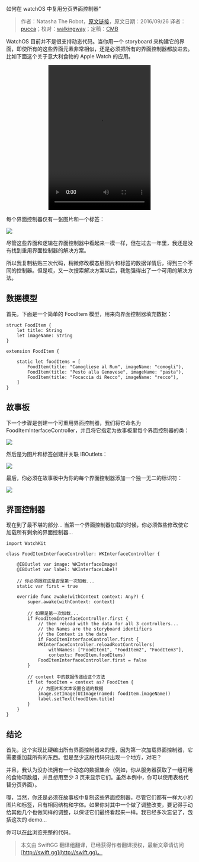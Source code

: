 如何在 watchOS 中复用分页界面控制器"

> 作者：Natasha The Robot，[原文链接](https://www.natashatherobot.com/how-to-reuse-paging-interfacecontrollers-in-watchos/)，原文日期：2016/09/26
> 译者：[pucca](undefined)；校对：[walkingway](http://chengway.in/)；定稿：[CMB](https://github.com/chenmingbiao)
  









WatchOS 目前并不是很支持动态代码。当你用一个 storyboard 来构建它的界面，即使所有的这些界面元素非常相似，还是必须把所有的界面控制器都放进去。比如下面这个关于意大利食物的 Apple Watch 的应用。



<center>
<video src="http://swiftgg-main.b0.upaiyun.com/video/how-to-reuse-paging-interfacecontrollers-in-watchos.mp4"  width="276" height="390" controls="controls">
Your browser does not support the video tag.
</video>
</center>

每个界面控制器仅有一张图片和一个标签：

![](http://swiftgg-main.b0.upaiyun.com/image/how-to-reuse-paging-interfacecontrollers-in-watchos-1.png)

尽管这些界面和逻辑在界面控制器中看起来一模一样，但在过去一年里，我还是没有找到重用界面控制器的解决方案。

所以我复制粘贴三次代码，稍微修改模态层图片和标签的数据详情后，得到三个不同的控制器。但是哎，又一次搜索解决方案以后，我勉强得出了一个可用的解决方法。

## 数据模型

首先，下面是一个简单的 FoodItem 模型，用来向界面控制器填充数据：

    
    struct FoodItem {
        let title: String
        let imageName: String
    }
     
    extension FoodItem {
        
        static let foodItems = [
            FoodItem(title: "Camogliese al Rum", imageName: "comogli"),
            FoodItem(title: "Pesto alla Genovese", imageName: "pasta"),
            FoodItem(title: "Focaccia di Recco", imageName: "recco"),
        ]
    }

## 故事板

下一个步骤是创建一个可重用界面控制器，我们将它命名为 FoodItemInterfaceController，并且将它指定为故事板里每个界面控制器的类：

![](http://swiftgg-main.b0.upaiyun.com/image/how-to-reuse-paging-interfacecontrollers-in-watchos-2.png)

然后是为图片和标签创建并关联 IBOutlets：

![](http://swiftgg-main.b0.upaiyun.com/image/how-to-reuse-paging-interfacecontrollers-in-watchos-3.png)

最后，你必须在故事板中为你的每个界面控制器添加一个独一无二的标识符：

![](http://swiftgg-main.b0.upaiyun.com/image/how-to-reuse-paging-interfacecontrollers-in-watchos-4.png)

## 界面控制器

现在到了最不堪的部分... 当第一个界面控制器加载的时候，你必须做些修改使它加载所有剩余的界面控制器...

    
    import WatchKit
     
    class FoodItemInterfaceController: WKInterfaceController {
     
        @IBOutlet var image: WKInterfaceImage!
        @IBOutlet var label: WKInterfaceLabel!
        
        // 你必须跟踪这是否是第一次加载...
        static var first = true
        
        override func awake(withContext context: Any?) {
            super.awake(withContext: context)
            
            // 如果是第一次加载... 
            if FoodItemInterfaceController.first {
                // then reload with the data for all 3 controllers... 
                // the Names are the storyboard identifiers 
                // the Context is the data
                if FoodItemInterfaceController.first {
                WKInterfaceController.reloadRootControllers(
                    withNames: ["FoodItem1", "FoodItem2", "FoodItem3"],
                    contexts: FoodItem.foodItems)
                FoodItemInterfaceController.first = false
            }
            
            // context 中的数据传递给这个方法
            if let foodItem = context as? FoodItem {
                // 为图片和文本设置合适的数据
                image.setImage(UIImage(named: foodItem.imageName))
                label.setText(foodItem.title)
            }
        }
    }

## 结论

首先，这个实现比硬编出所有界面控制器来的慢，因为第一次加载界面控制器，它需要重加载所有的东西。但是至少这段代码只出现一个地方，对吧？

并且，我认为没办法拥有一个动态的数据集合（例如，你从服务器获取了一组可用的食物项数组，并且想用至少 3 页来显示它们。虽然本例中，你可以使用表格代替分页界面）。

喔，当然，你还是必须在故事板中复制这些界面控制器，尽管它们都有一样大小的图片和标签，且有相同结构和字体。如果你对其中一个做了调整改变，要记得手动给其他几个也做同样的调整，以保证它们最终看起来一样。我已经多次忘记了，包括这次的 demo...

你可以[在此](https://github.com/NatashaTheRobot/WatchReusablePagingExample)浏览完整的代码。

> 本文由 SwiftGG 翻译组翻译，已经获得作者翻译授权，最新文章请访问 [http://swift.gg](http://swift.gg)。